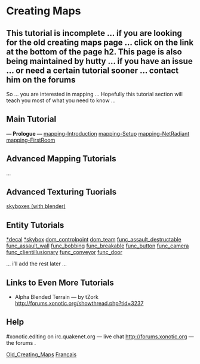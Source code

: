 Creating Maps
=============

This tutorial is incomplete … if you are looking for the old creating maps page … click on the link at the bottom of the page
h2. This page is also being maintained by hutty … if you have an issue … or need a certain tutorial sooner … contact him on the forums
--------------------------------------------------------------------------------------------------------------------------------------

So …
you are interested in mapping …
Hopefully this tutorial section will teach you most of what you need to know …

Main Tutorial
-------------

**— Prologue —**
[mapping-Introduction](Mapping-Introduction)
[mapping-Setup](Mapping-Setup)
[mapping-NetRadiant](Mapping-NetRadiant)
[mapping-FirstRoom](Mapping-FirstRoom)

Advanced Mapping Tutorials
--------------------------

…

Advanced Texturing Tuorials
---------------------------

[skyboxes (with blender)](Mapping-textures-skybox-blender)

Entity Tutorials
----------------

[*decal](mapping-entity-*decal)
[*skybox](mapping-entity-*skybox)
[dom\_controlpoint](mapping-entity-dom\_controlpoint)
[dom\_team](mapping-entity-dom\_team)
[func\_assault\_destructable](mapping-entity-func\_assault\_destructable)
[func\_assault\_wall](mapping-entity-func\_assault\_wall)
[func\_bobbing](mapping-entity-func\_bobbing)
[func\_breakable](mapping-entity-func\_breakable)
[func\_button](Mapping-entity-func_button)
[func\_camera](mapping-entity-func\_camera)
[func\_clientillusionary](mapping-entity-func\_clientillusionary)
[func\_conveyor](mapping-entity-func\_conveyor)
[func\_door](mapping-entity-func\_door)

… i’ll add the rest later …

Links to Even More Tutorials
----------------------------

-   Alpha Blended Terrain — by tZork http://forums.xonotic.org/showthread.php?tid=3237

Help
----

\#xonotic.editing on irc.quakenet.org — live chat
http://forums.xonotic.org — the forums .

[Old\_Creating\_Maps](Old_Creating_Maps)
[Français](Création_de_cartes)
